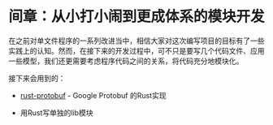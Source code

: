 # 间章：从小打小闹到更成体系的模块开发

在之前对单文件程序的一系列改进当中，相信大家对这次编写项目的目标有了一些实践上的认知。然而，在接下来的开发过程中，可不只是要写几个代码文件、应用一些模型，我们还更需要考虑程序代码之间的关系，将代码充分地模块化。



接下来会用到的：

- [rust-protobuf](https://github.com/stepancheg/rust-protobuf) - Google Protobuf 的Rust实现

- 用Rust写单独的lib模块